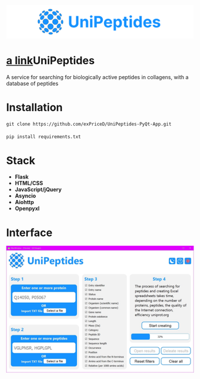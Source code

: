 ![alt text](https://github.com/exPriceD/UniPeptides-PyQt-App/blob/master/static/images/logo_for_readme.png)
# [a link](https://unipeptides.ru)UniPeptides
A service for searching for biologically active peptides in collagens, with a database of peptides

# Installation
`git clone https://github.com/exPriceD/UniPeptides-PyQt-App.git`\
\
`pip install requirements.txt`

# Stack
- **Flask**
- **HTML/CSS**
- **JavaScript/jQuery**
- **Asyncio**
- **Aiohttp**
- **Openpyxl**

# Interface
![alt text](https://github.com/exPriceD/UniPeptides-PyQt-App/blob/master/static/images/DIGBKSGAilc.jpg)
